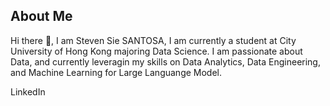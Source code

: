 ## About Me 

Hi there 👋, I am Steven Sie SANTOSA, I am currently a student at City University of Hong Kong majoring Data Science. I am passionate about Data, and currently leveragin my skills on Data Analytics, Data Engineering, and Machine Learning for Large Languange Model. 

LinkedIn

<!--
**stevensie09/stevensie09** is a ✨ _special_ ✨ repository because its `README.md` (this file) appears on your GitHub profile.

Here are some ideas to get you started:

- 🔭 I’m currently working on ...
- 🌱 I’m currently learning ...
- 👯 I’m looking to collaborate on ...
- 🤔 I’m looking for help with ...
- 💬 Ask me about ...
- 📫 How to reach me: ...
- 😄 Pronouns: ...
- ⚡ Fun fact: ...
-->
